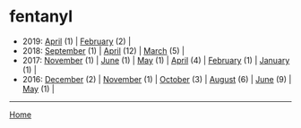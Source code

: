 # fentanyl

  * 2019: 
      [April](./fentanyl-2019-04.md) (1) | 
      [February](./fentanyl-2019-02.md) (2) | 
  * 2018: 
      [September](./fentanyl-2018-09.md) (1) | 
      [April](./fentanyl-2018-04.md) (12) | 
      [March](./fentanyl-2018-03.md) (5) | 
  * 2017: 
      [November](./fentanyl-2017-11.md) (1) | 
      [June](./fentanyl-2017-06.md) (1) | 
      [May](./fentanyl-2017-05.md) (1) | 
      [April](./fentanyl-2017-04.md) (4) | 
      [February](./fentanyl-2017-02.md) (1) | 
      [January](./fentanyl-2017-01.md) (1) | 
  * 2016: 
      [December](./fentanyl-2016-12.md) (2) | 
      [November](./fentanyl-2016-11.md) (1) | 
      [October](./fentanyl-2016-10.md) (3) | 
      [August](./fentanyl-2016-08.md) (6) | 
      [June](./fentanyl-2016-06.md) (9) | 
      [May](./fentanyl-2016-05.md) (1) | 

----

[Home](../)
